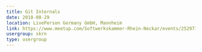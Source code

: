 ```yaml
---
title: Git Internals
date: 2018-08-29
location: LivePerson Germany GmbH, Mannheim
link: https://www.meetup.com/Softwerkskammer-Rhein-Neckar/events/252971809/
usergroup: skrn
type: usergroup
---
```

